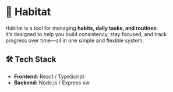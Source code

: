 # 🌱 Habitat

Habitat is a tool for managing **habits, daily tasks, and routines**.  
It’s designed to help you build consistency, stay focused, and track progress over time—all in one simple and flexible system.

## 🛠️ Tech Stack
- **Frontend:** React / TypeScript  
- **Backend:** Node.js / Express  xw